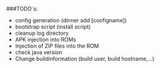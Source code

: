 ###TODO´s:

- config generation (dinner add [configname])
- bootstrap script (install script)
- cleanup log directory
- APK injection into ROMs
- Injection of ZIP files into the ROM
- check java version
- Change buildinformation (build user, build hostname,...)

